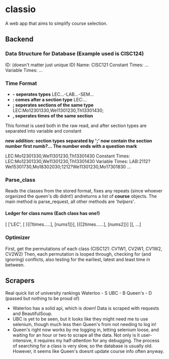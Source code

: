 # classio
A web app that aims to simplify course selection.

## Backend
### Data Structure for Database (Example used is CISC124)
ID: (doesn't matter just unique ID)
Name: CISC121
Constant Times: ...
Variable Times: ...

### Time Format
* **- seperates types** LEC...-LAB...-SEM...
* **: comes after a section type** LEC:...
* **; seperates sections of the same type** LEC:Mo12301330,We11301230,Th13301430;
* **, seperates times of the same section**

This format is used both in the raw read, and after section types are separated into variable and constant

**new addition: section types separated by ';' now contain the section number first numb?... The number ends with a question mark**

LEC:Mo12301330,We11301230,Th13301430
Constant Times: LEC:Mo12301330,We11301230,Th13301430
Variable Times: LAB:2112?We15301730,Mo18302030;1212?We11301230,Mo17301830 ...

### Parse_class
Reads the classes from the stored format, fixes any repeats (since whoever organized the queen's db didnt!) andreturns a list of **course** objects. The main method is parse_request, all other methods are *'helpers'*.

#### Ledger for class nums (Each class has one!)
[ ['LEC', [ [{[1times.....], [nums1]}], [{[2times......], [nums2]}] ]], ...]

### Optimizer
First, get the permutations of each class (CISC121: CV1W1, CV2W1, CV1W2, CV2W2)
Then, each permutation is looped through, checking for (and ignoring) conflicts, also testing for the earliest, latest and least time in between.

## Scrapers
Real quick list of university rankings
 Waterloo - S
 UBC - B
 Queen's - D (passed but nothing to be proud of)

* Waterloo has a solid api, which is down! Data is scraped with requests and BeautifulSoup.
* UBC is yet to be seen, but it looks like they might need me to use selenium, though much less then Queen's from not needing to log in!
* Queen's right now works by me logging in, letting selenium loose, and waiting for an hour or two to scrape all the data. Not only is it user-intensive, it requires my half-attention for any debugging. The process of searching for a class is very slow, so the database is usually old. However, it seems like Queen's doesnt update course info often anyway.
